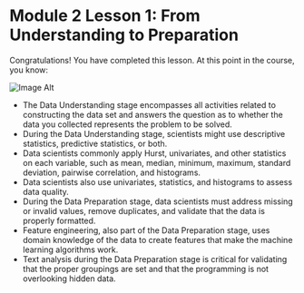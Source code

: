# Module 2 Lesson 1: From Understanding to Preparation
Congratulations! You have completed this lesson. At this point in the course, you know:

 ![Image Alt]([https://github.com/tuethu/IBM-Data-Science-Course/blob/d82745e5cac7d68296e011fa80f89af972383f36/Course%203_Data%20Science%20Methodology/Module%202_Lesson%201_From%20Understanding%20to%20Preparation/Data%20Understanding%20and%20Preparation.png](https://github.com/tuethu/IBM-Data-Science-Course/blob/eff0390fbdbeb755395a73922f37c1257c03ce58/Course%203_Data%20Science%20Methodology/Module%202%20/Lesson%201_From%20Understanding%20to%20Preparation/Data%20Understanding%20and%20Preparation.png))

- The Data Understanding stage encompasses all activities related to constructing the data set and answers the question as to whether the data you collected represents the problem to be solved.
- During the Data Understanding stage, scientists might use descriptive statistics, predictive statistics, or both.
- Data scientists commonly apply Hurst, univariates, and other statistics on each variable, such as mean, median, minimum, maximum, standard deviation, pairwise correlation, and histograms.
- Data scientists also use univariates, statistics, and histograms to assess data quality.
- During the Data Preparation stage, data scientists must address missing or invalid values, remove duplicates, and validate that the data is properly formatted.
- Feature engineering, also part of the Data Preparation stage, uses domain knowledge of the data to create features that make the machine learning algorithms work.
- Text analysis during the Data Preparation stage is critical for validating that the proper groupings are set and that the programming is not overlooking hidden data.
